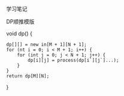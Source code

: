 学习笔记

DP顺推模版

void dp() {
    
    dp[][] = new in[M + 1][N + 1];
    for (nt i = 0; i < M + 1; i++) {
        for (int j = 0; j < N + 1; j++) {
            dp[i][j] = process(dp[i`][j`]...); 
        }
    }
    return dp[M][N]; 
}